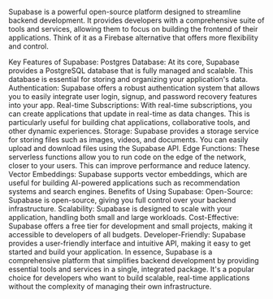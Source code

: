 Supabase is a powerful open-source platform designed to streamline backend development. It provides developers with a comprehensive suite of tools and services, allowing them to focus on building the frontend of their applications. Think of it as a Firebase alternative that offers more flexibility and control.

Key Features of Supabase:
Postgres Database: At its core, Supabase provides a PostgreSQL database that is fully managed and scalable. This database is essential for storing and organizing your application's data.
Authentication: Supabase offers a robust authentication system that allows you to easily integrate user login, signup, and password recovery features into your app.
Real-time Subscriptions: With real-time subscriptions, you can create applications that update in real-time as data changes. This is particularly useful for building chat applications, collaborative tools, and other dynamic experiences.
Storage: Supabase provides a storage service for storing files such as images, videos, and documents. You can easily upload and download files using the Supabase API.
Edge Functions: These serverless functions allow you to run code on the edge of the network, closer to your users. This can improve performance and reduce latency.
Vector Embeddings: Supabase supports vector embeddings, which are useful for building AI-powered applications such as recommendation systems and search engines.
Benefits of Using Supabase:
Open-Source: Supabase is open-source, giving you full control over your backend infrastructure.
Scalability: Supabase is designed to scale with your application, handling both small and large workloads.
Cost-Effective: Supabase offers a free tier for development and small projects, making it accessible to developers of all budgets.
Developer-Friendly: Supabase provides a user-friendly interface and intuitive API, making it easy to get started and build your application.
In essence, Supabase is a comprehensive platform that simplifies backend development by providing essential tools and services in a single, integrated package. It's a popular choice for developers who want to build scalable, real-time applications without the complexity of managing their own infrastructure.
